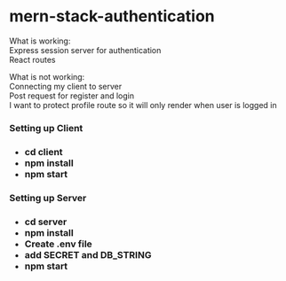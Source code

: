 # mern-stack-authentication
What is working:<br>
Express session server for authentication<br>
React routes<br>

What is not working:<br>
Connecting my client to server<br>
Post request for register and login<br>
I want to protect profile route so it will only render when user is logged in

<h3>Setting up Client<h3>
  <ul>
    <li>cd client</li>
    <li>npm install</li>
    <li>npm start</li>
  </ul>
  
<h3>Setting up Server<h3>
  <ul>
    <li>cd server</li>
    <li>npm install</li>
    <li>Create .env file</li>
    <li>add SECRET and DB_STRING</li>
    <li>npm start</li>
  </ul>
